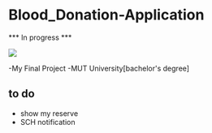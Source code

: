 # Blood_Donation-Application

*** In progress ***

![](https://us-central1-progress-markdown.cloudfunctions.net/progress/70)


-My Final Project
-MUT University[bachelor's degree]


## to do 
- show my reserve
- SCH notification
